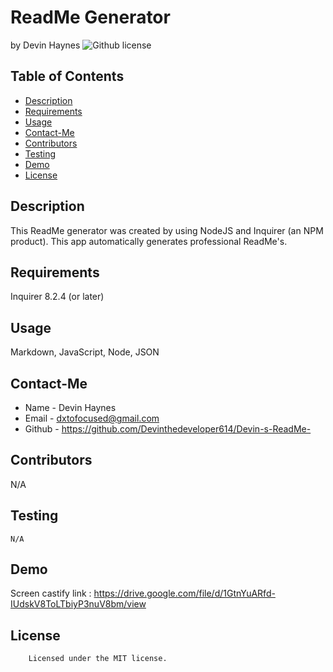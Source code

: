 # ReadMe Generator
by Devin Haynes
![Github license](https://img.shields.io/badge/license-MIT-yellowgreen.svg)
## Table of Contents
* [Description](#description)
* [Requirements](#requirements)
* [Usage](#usage)
* [Contact-Me](#contact-me)
* [Contributors](#contributors)
* [Testing](#testing)
* [Demo](#demo)
* [License](#license)
## Description
This ReadMe generator was created by using NodeJS and Inquirer (an NPM product). This app automatically generates professional ReadMe's.
## Requirements
Inquirer 8.2.4 (or later)
## Usage
Markdown, JavaScript, Node, JSON
## Contact-Me
* Name - Devin Haynes
* Email - dxtofocused@gmail.com
* Github - https://github.com/Devinthedeveloper614/Devin-s-ReadMe-
## Contributors
N/A
## Testing
```
N/A
```
## Demo
Screen castify link : https://drive.google.com/file/d/1GtnYuARfd-IUdskV8ToLTbiyP3nuV8bm/view
## License
        Licensed under the MIT license.